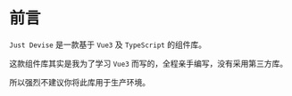 
# 前言

`Just Devise` 是一款基于 `Vue3` 及 `TypeScript` 的组件库。

这款组件库其实是我为了学习 `Vue3` 而写的，全程亲手编写，没有采用第三方库。

所以强烈不建议你将此库用于生产环境。
